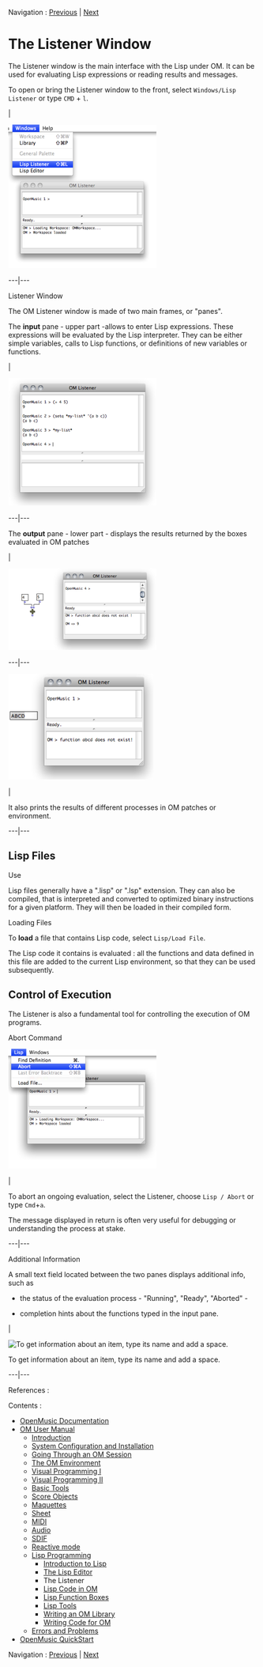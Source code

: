 
Navigation : [Previous](LispEditor "page précédente\(The Lisp
Editor\)") | [Next](LispInOM "Next\(Lisp Code in OM\)")


# The Listener Window

The Listener window is the main interface with the Lisp under OM. It can be
used for evaluating Lisp expressions or reading results and messages.

To open or bring the Listener window to the front, select `Windows/Lisp
Listener` or type `CMD` \+ `l`.

|

[![](../res/listener-open_1.png)](../res/listener-open.png "Cliquez pour
agrandir")  
  
---|---  
  
Listener Window

The OM Listener window is made of two main frames, or "panes".

The **input** pane - upper part -allows to enter Lisp expressions. These
expressions will be evaluated by the Lisp interpreter. They can be either
simple variables, calls to Lisp functions, or definitions of new variables or
functions.

|

[![](../res/listenerinput_1.png)](../res/listenerinput.png "Cliquez pour
agrandir")  
  
---|---  
  
The **output** pane - lower part - displays the results returned by the boxes
evaluated in OM patches

|

[![](../res/listenerprintresult_1.png)](../res/listenerprintresult.png
"Cliquez pour agrandir")  
  
---|---  
  
![](../res/listenerprintmessage.png)

|

It also prints the results of different processes in OM patches or
environment.  
  
---|---  
  
## Lisp Files

Use

Lisp files generally have a ".lisp" or ".lsp" extension. They can also be
compiled, that is interpreted and converted to optimized binary instructions
for a given platform. They will then be loaded in their compiled form.

Loading Files

To **load** a file that contains Lisp code, select `Lisp/Load File`.

The Lisp code it contains is evaluated : all the functions and data defined in
this file are added to the current Lisp environment, so that they can be used
subsequently.

## Control of Execution

The Listener is also a fundamental tool for controlling the execution of OM
programs.

Abort Command

[![](../res/lispAbort_1.png)](../res/lispAbort.png "Cliquez pour agrandir")

|

To abort an ongoing evaluation, select the Listener, choose `Lisp / Abort` or
type `Cmd`+`a`.

The message displayed in return is often very useful for debugging or
understanding the process at stake.  
  
---|---  
  
Additional Information

A small text field located between the two panes displays additional info,
such as

  * the status of the evaluation process - "Running", "Ready", "Aborted" -

  * completion hints about the functions typed in the  input pane.

|

![To get information about an item, type its name and add a
space.](../res/listenerinfo.png)

To get information about an item, type its name and add a space.  
  
---|---  
  
References :

Contents :

  * [OpenMusic Documentation](OM-Documentation)
  * [OM User Manual](OM-User-Manual)
    * [Introduction](00-Contents)
    * [System Configuration and Installation](Installation)
    * [Going Through an OM Session](Goingthrough)
    * [The OM Environment](Environment)
    * [Visual Programming I](BasicVisualProgramming)
    * [Visual Programming II](AdvancedVisualProgramming)
    * [Basic Tools](BasicObjects)
    * [Score Objects](ScoreObjects)
    * [Maquettes](Maquettes)
    * [Sheet](Sheet)
    * [MIDI](MIDI)
    * [Audio](Audio)
    * [SDIF](SDIF)
    * [Reactive mode](Reactive)
    * [Lisp Programming](Lisp)
      * [Introduction to Lisp](LispIntro)
      * [The Lisp Editor](LispEditor)
      * The Listener
      * [Lisp Code in OM](LispInOM)
      * [Lisp Function Boxes](LispFunctions)
      * [Lisp Tools](LowLevel)
      * [Writing an OM Library](LispUserLib)
      * [Writing Code for OM](LispForOM)
    * [Errors and Problems](errors)
  * [OpenMusic QuickStart](QuickStart-Chapters)

Navigation : [Previous](LispEditor "page précédente\(The Lisp
Editor\)") | [Next](LispInOM "Next\(Lisp Code in OM\)")

